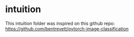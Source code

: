 # intuition
This intuition folder was inspired on this github repo: https://github.com/bentrevett/pytorch-image-classification

